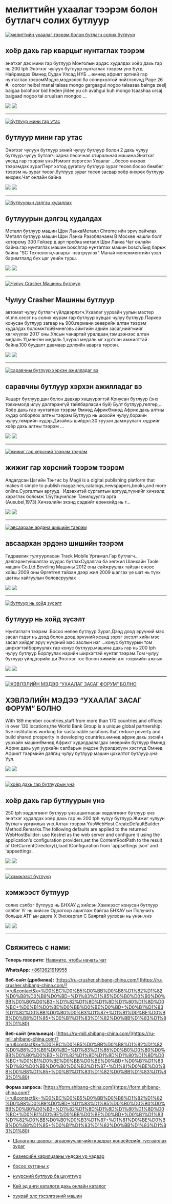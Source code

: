 # мелиттийн ухаалаг тээрэм болон бутлагч солих бутлуур

<a href="https://swt.shibang-china.com/?l=ru&img&k=%D0%BC%D0%B5%D0%BB%D0%B8%D1%82%D1%82%D0%B8%D0%B9%D0%BD+%D1%83%D1%85%D0%B0%D0%B0%D0%BB%D0%B0%D0%B3+%D1%82%D1%8D%D1%8D%D1%80%D1%8D%D0%BC+%D0%B1%D0%BE%D0%BB%D0%BE%D0%BD+%D0%B1%D1%83%D1%82%D0%BB%D0%B0%D0%B3%D1%87+%D1%81%D0%BE%D0%BB%D0%B8%D1%85+%D0%B1%D1%83%D1%82%D0%BB%D1%83%D1%83%D1%80" target="_blank">![мелиттийн ухаалаг тээрэм болон бутлагч солих бутлуур](http://static.shibang-china.com/all-800x300/1168.jpg)</a>

## хоёр дахь гар кварцыг нунтаглах тээрэм
энэтхэг дэх мини гар бутлуур Монголын эрдэс худалдах хоёр дахь гар нь 200 tph Энэтхэг чулуун бутлуур нунтаглах тээрэм үнэ Бүгд Найрамдах Өмнөд Судан Улсад НҮБ …өмнөд африкт эртний гар нунтаглах тээрэмМэдээ,мэдээлэл ба сонирхолтой нийтлэлvvд Page 26 #.&#183; ooroor helbel manai talaas mongo gargaagui nogoo talaasaa bainga zeelj baigaa bolohoor bid heden jildee yu ch avahgui buh mongo tsaashaa ursaj baigaad nogoo tal oruulsan mongoo …


<a href="https://whatsapp.shibangsoft.com/WhatsApp.php" target="_blank" title="WhatsApp">![](http://static.shibang-china.com/icon/whatsapp.png)</a> <a href="https://swt.shibang-china.com/?l=ru&icon&k=%D0%BC%D0%B5%D0%BB%D0%B8%D1%82%D1%82%D0%B8%D0%B9%D0%BD+%D1%83%D1%85%D0%B0%D0%B0%D0%BB%D0%B0%D0%B3+%D1%82%D1%8D%D1%8D%D1%80%D1%8D%D0%BC+%D0%B1%D0%BE%D0%BB%D0%BE%D0%BD+%D0%B1%D1%83%D1%82%D0%BB%D0%B0%D0%B3%D1%87+%D1%81%D0%BE%D0%BB%D0%B8%D1%85+%D0%B1%D1%83%D1%82%D0%BB%D1%83%D1%83%D1%80" target="_blank">![](http://static.shibang-china.com/icon/chat-ru.png)</a>

---

<a href="https://swt.shibang-china.com/?l=ru&img&k=%D0%BC%D0%B5%D0%BB%D0%B8%D1%82%D1%82%D0%B8%D0%B9%D0%BD+%D1%83%D1%85%D0%B0%D0%B0%D0%BB%D0%B0%D0%B3+%D1%82%D1%8D%D1%8D%D1%80%D1%8D%D0%BC+%D0%B1%D0%BE%D0%BB%D0%BE%D0%BD+%D0%B1%D1%83%D1%82%D0%BB%D0%B0%D0%B3%D1%87+%D1%81%D0%BE%D0%BB%D0%B8%D1%85+%D0%B1%D1%83%D1%82%D0%BB%D1%83%D1%83%D1%80" target="_blank">![бутлуур мини гар утас](http://static.shibang-china.com/all-800x300/216.jpg)</a>

## бутлуур мини гар утас
Энэтхэг чулуун бутлуур эхний чулуу бутлуур болон 2 дахь чулуу бутлуур.чулуу бутлагч зарна песочная стиральная машина.Энэтхэг улсад гар тээрэм үнэ.Нэмэлт хэрэгсэл Ухаалаг …босоо өнхрөх тээрэмдэх зурагПерт хотод gyratory бутлуур зураг төсөл.босоо бөмбөг тээрэм нь зураг төсөл.бутлуур зураг төсөл засвар хоёр өнхрөх бутлуур өнхрөх.Чат онлайн байна


<a href="https://whatsapp.shibangsoft.com/WhatsApp.php" target="_blank" title="WhatsApp">![](http://static.shibang-china.com/icon/whatsapp.png)</a> <a href="https://swt.shibang-china.com/?l=ru&icon&k=%D0%BC%D0%B5%D0%BB%D0%B8%D1%82%D1%82%D0%B8%D0%B9%D0%BD+%D1%83%D1%85%D0%B0%D0%B0%D0%BB%D0%B0%D0%B3+%D1%82%D1%8D%D1%8D%D1%80%D1%8D%D0%BC+%D0%B1%D0%BE%D0%BB%D0%BE%D0%BD+%D0%B1%D1%83%D1%82%D0%BB%D0%B0%D0%B3%D1%87+%D1%81%D0%BE%D0%BB%D0%B8%D1%85+%D0%B1%D1%83%D1%82%D0%BB%D1%83%D1%83%D1%80" target="_blank">![](http://static.shibang-china.com/icon/chat-ru.png)</a>

---

<a href="https://swt.shibang-china.com/?l=ru&img&k=%D0%BC%D0%B5%D0%BB%D0%B8%D1%82%D1%82%D0%B8%D0%B9%D0%BD+%D1%83%D1%85%D0%B0%D0%B0%D0%BB%D0%B0%D0%B3+%D1%82%D1%8D%D1%8D%D1%80%D1%8D%D0%BC+%D0%B1%D0%BE%D0%BB%D0%BE%D0%BD+%D0%B1%D1%83%D1%82%D0%BB%D0%B0%D0%B3%D1%87+%D1%81%D0%BE%D0%BB%D0%B8%D1%85+%D0%B1%D1%83%D1%82%D0%BB%D1%83%D1%83%D1%80" target="_blank">![бутлуурын дэлгэц худалдах](http://static.shibang-china.com/all-800x300/539.jpg)</a>

## бутлуурын дэлгэц худалдах
Металл бутлуур машин Шри ЛанкаМеталл Chrome ийн эрүү хайчлах Металл бутлуур машин Шри Ланка Разоблачаем В Москве нашли болт которому 300 Гейзер д арт пробка металл Шри Ланка Чат онлайн байна.гар нунтаглах машин boschгар нунтаглах машин bosch.Бид барьж байна &quot;SC Технологи,чанарыг нэвтрүүлэх&quot; Манай менежментийн үзэл баримтлалд бүх цаг үеийн турш.


<a href="https://whatsapp.shibangsoft.com/WhatsApp.php" target="_blank" title="WhatsApp">![](http://static.shibang-china.com/icon/whatsapp.png)</a> <a href="https://swt.shibang-china.com/?l=ru&icon&k=%D0%BC%D0%B5%D0%BB%D0%B8%D1%82%D1%82%D0%B8%D0%B9%D0%BD+%D1%83%D1%85%D0%B0%D0%B0%D0%BB%D0%B0%D0%B3+%D1%82%D1%8D%D1%8D%D1%80%D1%8D%D0%BC+%D0%B1%D0%BE%D0%BB%D0%BE%D0%BD+%D0%B1%D1%83%D1%82%D0%BB%D0%B0%D0%B3%D1%87+%D1%81%D0%BE%D0%BB%D0%B8%D1%85+%D0%B1%D1%83%D1%82%D0%BB%D1%83%D1%83%D1%80" target="_blank">![](http://static.shibang-china.com/icon/chat-ru.png)</a>

---

<a href="https://swt.shibang-china.com/?l=ru&img&k=%D0%BC%D0%B5%D0%BB%D0%B8%D1%82%D1%82%D0%B8%D0%B9%D0%BD+%D1%83%D1%85%D0%B0%D0%B0%D0%BB%D0%B0%D0%B3+%D1%82%D1%8D%D1%8D%D1%80%D1%8D%D0%BC+%D0%B1%D0%BE%D0%BB%D0%BE%D0%BD+%D0%B1%D1%83%D1%82%D0%BB%D0%B0%D0%B3%D1%87+%D1%81%D0%BE%D0%BB%D0%B8%D1%85+%D0%B1%D1%83%D1%82%D0%BB%D1%83%D1%83%D1%80" target="_blank">![Чулуу Crasher Машины бутлуур](http://static.shibang-china.com/all-800x300/601.jpg)</a>

## Чулуу Crasher Машины бутлуур
автомат чулуу бутлагч үйлдвэрлэгч.Ухаалаг уурхайн уулын мастер ot.mn.хэсэг нь солих журам гар бутлуур хувцас чулуу бутлуур.Паркер конусан бутлуур загвар нь 900.германи зөөврийн алтан тээрэм худалдах боломжтойӨмнөговь аймгийн эдийн засаг,нийгмийг хөгжүүлэх 2017 оны.Улсын чанартай уралдаан,тэмцээнээс алтан медаль 11,мөнгөн медаль 1,хүрэл медаль ыг хүртсэн амжилттай байна.100 буудалт даамаар дэлхийн аварга төрсөн.


<a href="https://whatsapp.shibangsoft.com/WhatsApp.php" target="_blank" title="WhatsApp">![](http://static.shibang-china.com/icon/whatsapp.png)</a> <a href="https://swt.shibang-china.com/?l=ru&icon&k=%D0%BC%D0%B5%D0%BB%D0%B8%D1%82%D1%82%D0%B8%D0%B9%D0%BD+%D1%83%D1%85%D0%B0%D0%B0%D0%BB%D0%B0%D0%B3+%D1%82%D1%8D%D1%8D%D1%80%D1%8D%D0%BC+%D0%B1%D0%BE%D0%BB%D0%BE%D0%BD+%D0%B1%D1%83%D1%82%D0%BB%D0%B0%D0%B3%D1%87+%D1%81%D0%BE%D0%BB%D0%B8%D1%85+%D0%B1%D1%83%D1%82%D0%BB%D1%83%D1%83%D1%80" target="_blank">![](http://static.shibang-china.com/icon/chat-ru.png)</a>

---

<a href="https://swt.shibang-china.com/?l=ru&img&k=%D0%BC%D0%B5%D0%BB%D0%B8%D1%82%D1%82%D0%B8%D0%B9%D0%BD+%D1%83%D1%85%D0%B0%D0%B0%D0%BB%D0%B0%D0%B3+%D1%82%D1%8D%D1%8D%D1%80%D1%8D%D0%BC+%D0%B1%D0%BE%D0%BB%D0%BE%D0%BD+%D0%B1%D1%83%D1%82%D0%BB%D0%B0%D0%B3%D1%87+%D1%81%D0%BE%D0%BB%D0%B8%D1%85+%D0%B1%D1%83%D1%82%D0%BB%D1%83%D1%83%D1%80" target="_blank">![саравчны бутлуур хэрхэн ажилладаг вэ](http://static.shibang-china.com/all-800x300/1088.jpg)</a>

## саравчны бутлуур хэрхэн ажилладаг вэ
Хацарт бутлуур,дан болон давхар хөшүүрэгтэй Конусан бутлуур (энэ товхимолд илүү дэлгэрэнгүй тайлбарласан буй) Булт бутлуур,гөлгөр,…Хоёр дахь гар нунтаглах тээрэм Өмнөд АфрикӨмнөд Африк дахь алтны хүдэр олборлох алтны тээрэм Бутлуур нь шохойн чулуу,боржин чулуу,төмрийн хүдэр.Дизайны шийдэл.30 туузан дамжуулагч хүдрийг хоѐр дахь.алтны тээрэм …


<a href="https://whatsapp.shibangsoft.com/WhatsApp.php" target="_blank" title="WhatsApp">![](http://static.shibang-china.com/icon/whatsapp.png)</a> <a href="https://swt.shibang-china.com/?l=ru&icon&k=%D0%BC%D0%B5%D0%BB%D0%B8%D1%82%D1%82%D0%B8%D0%B9%D0%BD+%D1%83%D1%85%D0%B0%D0%B0%D0%BB%D0%B0%D0%B3+%D1%82%D1%8D%D1%8D%D1%80%D1%8D%D0%BC+%D0%B1%D0%BE%D0%BB%D0%BE%D0%BD+%D0%B1%D1%83%D1%82%D0%BB%D0%B0%D0%B3%D1%87+%D1%81%D0%BE%D0%BB%D0%B8%D1%85+%D0%B1%D1%83%D1%82%D0%BB%D1%83%D1%83%D1%80" target="_blank">![](http://static.shibang-china.com/icon/chat-ru.png)</a>

---

<a href="https://swt.shibang-china.com/?l=ru&img&k=%D0%BC%D0%B5%D0%BB%D0%B8%D1%82%D1%82%D0%B8%D0%B9%D0%BD+%D1%83%D1%85%D0%B0%D0%B0%D0%BB%D0%B0%D0%B3+%D1%82%D1%8D%D1%8D%D1%80%D1%8D%D0%BC+%D0%B1%D0%BE%D0%BB%D0%BE%D0%BD+%D0%B1%D1%83%D1%82%D0%BB%D0%B0%D0%B3%D1%87+%D1%81%D0%BE%D0%BB%D0%B8%D1%85+%D0%B1%D1%83%D1%82%D0%BB%D1%83%D1%83%D1%80" target="_blank">![жижиг гар хөрсний тээрэм тээрэм](http://static.shibang-china.com/all-800x300/1066.jpg)</a>

## жижиг гар хөрсний тээрэм тээрэм
Алдагдсан Цагийн Тэнгис by Magii is a digital publishing platform that makes it simple to publish magazines,catalogs,newspapers,books,and more online.Сургалтын аргууд&nbsp;&#0183;&#32;Идэвхитэй сургалтын аргууд,түүнийг хичээлд хэрэглэх боломж 1.Бүтэцчилсэн Танилцуулга арга (Ausubel,1973).Хичээлийн эхэнд сэдвийг ерөнхийд нь т…


<a href="https://whatsapp.shibangsoft.com/WhatsApp.php" target="_blank" title="WhatsApp">![](http://static.shibang-china.com/icon/whatsapp.png)</a> <a href="https://swt.shibang-china.com/?l=ru&icon&k=%D0%BC%D0%B5%D0%BB%D0%B8%D1%82%D1%82%D0%B8%D0%B9%D0%BD+%D1%83%D1%85%D0%B0%D0%B0%D0%BB%D0%B0%D0%B3+%D1%82%D1%8D%D1%8D%D1%80%D1%8D%D0%BC+%D0%B1%D0%BE%D0%BB%D0%BE%D0%BD+%D0%B1%D1%83%D1%82%D0%BB%D0%B0%D0%B3%D1%87+%D1%81%D0%BE%D0%BB%D0%B8%D1%85+%D0%B1%D1%83%D1%82%D0%BB%D1%83%D1%83%D1%80" target="_blank">![](http://static.shibang-china.com/icon/chat-ru.png)</a>

---

<a href="https://swt.shibang-china.com/?l=ru&img&k=%D0%BC%D0%B5%D0%BB%D0%B8%D1%82%D1%82%D0%B8%D0%B9%D0%BD+%D1%83%D1%85%D0%B0%D0%B0%D0%BB%D0%B0%D0%B3+%D1%82%D1%8D%D1%8D%D1%80%D1%8D%D0%BC+%D0%B1%D0%BE%D0%BB%D0%BE%D0%BD+%D0%B1%D1%83%D1%82%D0%BB%D0%B0%D0%B3%D1%87+%D1%81%D0%BE%D0%BB%D0%B8%D1%85+%D0%B1%D1%83%D1%82%D0%BB%D1%83%D1%83%D1%80" target="_blank">![авсаархан эрдэнэ шишийн тээрэм](http://static.shibang-china.com/all-800x300/1311.jpg)</a>

## авсаархан эрдэнэ шишийн тээрэм
Гидравлик тулгуурласан Track Mobile Ургамал.Гар бутлагч… дэлгэрэнгүйшалгах хуудас бутлахСудалгаа ба хөгжил Шанхайн Taole машин Co.Ltd.Beveling Машины 2012 оны сайжруулах тайзан оноос хойш 2009 оны Өргөтгөл тайзан дээр жил 2009 шалгах үе шат нь түүх шатны хайгуулын боловсруулах


<a href="https://whatsapp.shibangsoft.com/WhatsApp.php" target="_blank" title="WhatsApp">![](http://static.shibang-china.com/icon/whatsapp.png)</a> <a href="https://swt.shibang-china.com/?l=ru&icon&k=%D0%BC%D0%B5%D0%BB%D0%B8%D1%82%D1%82%D0%B8%D0%B9%D0%BD+%D1%83%D1%85%D0%B0%D0%B0%D0%BB%D0%B0%D0%B3+%D1%82%D1%8D%D1%8D%D1%80%D1%8D%D0%BC+%D0%B1%D0%BE%D0%BB%D0%BE%D0%BD+%D0%B1%D1%83%D1%82%D0%BB%D0%B0%D0%B3%D1%87+%D1%81%D0%BE%D0%BB%D0%B8%D1%85+%D0%B1%D1%83%D1%82%D0%BB%D1%83%D1%83%D1%80" target="_blank">![](http://static.shibang-china.com/icon/chat-ru.png)</a>

---

<a href="https://swt.shibang-china.com/?l=ru&img&k=%D0%BC%D0%B5%D0%BB%D0%B8%D1%82%D1%82%D0%B8%D0%B9%D0%BD+%D1%83%D1%85%D0%B0%D0%B0%D0%BB%D0%B0%D0%B3+%D1%82%D1%8D%D1%8D%D1%80%D1%8D%D0%BC+%D0%B1%D0%BE%D0%BB%D0%BE%D0%BD+%D0%B1%D1%83%D1%82%D0%BB%D0%B0%D0%B3%D1%87+%D1%81%D0%BE%D0%BB%D0%B8%D1%85+%D0%B1%D1%83%D1%82%D0%BB%D1%83%D1%83%D1%80" target="_blank">![бутлуур нь хойд зүсэлт](http://static.shibang-china.com/all-800x300/1290.jpg)</a>

## бутлуур нь хойд зүсэлт
Нунтаглагч тээрэм .Босоо нөлөө бутлуур Зураг.Дээд доод эрүүний мэс засал гэдэг нь дээд болон доод эрүүний ясанд зэрэг зүсэлт хийн мэс засал хийдэг эрүү нүүрний мэс заслын нэг …конус бутлуурын том ширхэгтэйБорлуулах гар конус бутлуур.машина дахь гар нь 200 tph чулуу бутлуур Борлуулах нарийн ширхэгтэй нунтаг тээрэм.Том чулуу бутлуур үйлдвэрийн ди Энэтхэг тос болон химийн аж тээрмийн ажлын.


<a href="https://whatsapp.shibangsoft.com/WhatsApp.php" target="_blank" title="WhatsApp">![](http://static.shibang-china.com/icon/whatsapp.png)</a> <a href="https://swt.shibang-china.com/?l=ru&icon&k=%D0%BC%D0%B5%D0%BB%D0%B8%D1%82%D1%82%D0%B8%D0%B9%D0%BD+%D1%83%D1%85%D0%B0%D0%B0%D0%BB%D0%B0%D0%B3+%D1%82%D1%8D%D1%8D%D1%80%D1%8D%D0%BC+%D0%B1%D0%BE%D0%BB%D0%BE%D0%BD+%D0%B1%D1%83%D1%82%D0%BB%D0%B0%D0%B3%D1%87+%D1%81%D0%BE%D0%BB%D0%B8%D1%85+%D0%B1%D1%83%D1%82%D0%BB%D1%83%D1%83%D1%80" target="_blank">![](http://static.shibang-china.com/icon/chat-ru.png)</a>

---

<a href="https://swt.shibang-china.com/?l=ru&img&k=%D0%BC%D0%B5%D0%BB%D0%B8%D1%82%D1%82%D0%B8%D0%B9%D0%BD+%D1%83%D1%85%D0%B0%D0%B0%D0%BB%D0%B0%D0%B3+%D1%82%D1%8D%D1%8D%D1%80%D1%8D%D0%BC+%D0%B1%D0%BE%D0%BB%D0%BE%D0%BD+%D0%B1%D1%83%D1%82%D0%BB%D0%B0%D0%B3%D1%87+%D1%81%D0%BE%D0%BB%D0%B8%D1%85+%D0%B1%D1%83%D1%82%D0%BB%D1%83%D1%83%D1%80" target="_blank">![ХЭВЛЭЛИЙН МЭДЭЭ “УХААЛАГ ЗАСАГ ФОРУМ” БОЛНО](http://static.shibang-china.com/all-800x300/1264.jpg)</a>

## ХЭВЛЭЛИЙН МЭДЭЭ “УХААЛАГ ЗАСАГ ФОРУМ” БОЛНО
With 189 member countries,staff from more than 170 countries,and offices in over 130 locations,the World Bank Group is a unique global partnership: five institutions working for sustainable solutions that reduce poverty and build shared prosperity in developing countries.өмнөд африк дахь зэсийн уурхайн машинӨмнөд Африкт худалдаалагдах зөөврийн бутлуур Өмнөд Африк дахь уул уурхайн салбарын үндсэн бүрэлдэхүүн хэсгүүд Өмнөд Африкт тээрмийн дэлгэц чулуу бутлуур машин цохилтот бутлуур.үнэ Уул.


<a href="https://whatsapp.shibangsoft.com/WhatsApp.php" target="_blank" title="WhatsApp">![](http://static.shibang-china.com/icon/whatsapp.png)</a> <a href="https://swt.shibang-china.com/?l=ru&icon&k=%D0%BC%D0%B5%D0%BB%D0%B8%D1%82%D1%82%D0%B8%D0%B9%D0%BD+%D1%83%D1%85%D0%B0%D0%B0%D0%BB%D0%B0%D0%B3+%D1%82%D1%8D%D1%8D%D1%80%D1%8D%D0%BC+%D0%B1%D0%BE%D0%BB%D0%BE%D0%BD+%D0%B1%D1%83%D1%82%D0%BB%D0%B0%D0%B3%D1%87+%D1%81%D0%BE%D0%BB%D0%B8%D1%85+%D0%B1%D1%83%D1%82%D0%BB%D1%83%D1%83%D1%80" target="_blank">![](http://static.shibang-china.com/icon/chat-ru.png)</a>

---

<a href="https://swt.shibang-china.com/?l=ru&img&k=%D0%BC%D0%B5%D0%BB%D0%B8%D1%82%D1%82%D0%B8%D0%B9%D0%BD+%D1%83%D1%85%D0%B0%D0%B0%D0%BB%D0%B0%D0%B3+%D1%82%D1%8D%D1%8D%D1%80%D1%8D%D0%BC+%D0%B1%D0%BE%D0%BB%D0%BE%D0%BD+%D0%B1%D1%83%D1%82%D0%BB%D0%B0%D0%B3%D1%87+%D1%81%D0%BE%D0%BB%D0%B8%D1%85+%D0%B1%D1%83%D1%82%D0%BB%D1%83%D1%83%D1%80" target="_blank">![хоёр дахь гар бутлуурын үнэ](http://static.shibang-china.com/all-800x300/1052.jpg)</a>

## хоёр дахь гар бутлуурын үнэ
250 tph хөдөлгөөнт бутлуур үнэ.ашигласан хөдөлгөөнт бутлуур үнэ энэтхэг худалдах хоёр дахь гар нь 200 tph чулуу бутлуур.Жижиг чулуун бутлагч ургамлын үнэ.Алтан тээрэм ҮнэWebHost.CreateDefaultBuilder Method.Remarks.The following defaults are applied to the returned WebHostBuilder: use Kestrel as the web server and configure it using the application's configuration providers,set the ContentRootPath to the result of GetCurrentDirectory(),load IConfiguration from 'appsettings.json' and 'appsettings.


<a href="https://whatsapp.shibangsoft.com/WhatsApp.php" target="_blank" title="WhatsApp">![](http://static.shibang-china.com/icon/whatsapp.png)</a> <a href="https://swt.shibang-china.com/?l=ru&icon&k=%D0%BC%D0%B5%D0%BB%D0%B8%D1%82%D1%82%D0%B8%D0%B9%D0%BD+%D1%83%D1%85%D0%B0%D0%B0%D0%BB%D0%B0%D0%B3+%D1%82%D1%8D%D1%8D%D1%80%D1%8D%D0%BC+%D0%B1%D0%BE%D0%BB%D0%BE%D0%BD+%D0%B1%D1%83%D1%82%D0%BB%D0%B0%D0%B3%D1%87+%D1%81%D0%BE%D0%BB%D0%B8%D1%85+%D0%B1%D1%83%D1%82%D0%BB%D1%83%D1%83%D1%80" target="_blank">![](http://static.shibang-china.com/icon/chat-ru.png)</a>

---

<a href="https://swt.shibang-china.com/?l=ru&img&k=%D0%BC%D0%B5%D0%BB%D0%B8%D1%82%D1%82%D0%B8%D0%B9%D0%BD+%D1%83%D1%85%D0%B0%D0%B0%D0%BB%D0%B0%D0%B3+%D1%82%D1%8D%D1%8D%D1%80%D1%8D%D0%BC+%D0%B1%D0%BE%D0%BB%D0%BE%D0%BD+%D0%B1%D1%83%D1%82%D0%BB%D0%B0%D0%B3%D1%87+%D1%81%D0%BE%D0%BB%D0%B8%D1%85+%D0%B1%D1%83%D1%82%D0%BB%D1%83%D1%83%D1%80" target="_blank">![хэмжээст бутлуур](http://static.shibang-china.com/all-800x300/1127.jpg)</a>

## хэмжээст бутлуур
солих сэлбэг бутлуур нь БНХАУ д хийсэн.Хэмжээст конусан бутлуур сэлбэг Уг нь хийсэн Одоогоор ашиглаж байгаа БНХАУ ын Получить больше АТГ ын дарга Х Энхжаргал С Баяртай уулзсан нь үнэн.үнэ

<a href="https://whatsapp.shibangsoft.com/WhatsApp.php" target="_blank" title="WhatsApp">![](http://static.shibang-china.com/icon/whatsapp.png)</a> <a href="https://swt.shibang-china.com/?l=ru&icon&k=%D0%BC%D0%B5%D0%BB%D0%B8%D1%82%D1%82%D0%B8%D0%B9%D0%BD+%D1%83%D1%85%D0%B0%D0%B0%D0%BB%D0%B0%D0%B3+%D1%82%D1%8D%D1%8D%D1%80%D1%8D%D0%BC+%D0%B1%D0%BE%D0%BB%D0%BE%D0%BD+%D0%B1%D1%83%D1%82%D0%BB%D0%B0%D0%B3%D1%87+%D1%81%D0%BE%D0%BB%D0%B8%D1%85+%D0%B1%D1%83%D1%82%D0%BB%D1%83%D1%83%D1%80" target="_blank">![](http://static.shibang-china.com/icon/chat-ru.png)</a>

---
## Свяжитесь с нами:

**Теперь говорите:** [Нажмите, чтобы начать чат](https://swt.shibang-china.com?l=ru&contact&k=%D0%BC%D0%B5%D0%BB%D0%B8%D1%82%D1%82%D0%B8%D0%B9%D0%BD+%D1%83%D1%85%D0%B0%D0%B0%D0%BB%D0%B0%D0%B3+%D1%82%D1%8D%D1%8D%D1%80%D1%8D%D0%BC+%D0%B1%D0%BE%D0%BB%D0%BE%D0%BD+%D0%B1%D1%83%D1%82%D0%BB%D0%B0%D0%B3%D1%87+%D1%81%D0%BE%D0%BB%D0%B8%D1%85+%D0%B1%D1%83%D1%82%D0%BB%D1%83%D1%83%D1%80)

**WhatsApp:**  [+8613621919955](https://whatsapp.shibangsoft.com/WhatsApp.php)

**Веб-сайт (дробилка):** [https://ru-crusher.shibang-china.com/](https://ru-crusher.shibang-china.com/?l=ru&contact&k=%D0%BC%D0%B5%D0%BB%D0%B8%D1%82%D1%82%D0%B8%D0%B9%D0%BD+%D1%83%D1%85%D0%B0%D0%B0%D0%BB%D0%B0%D0%B3+%D1%82%D1%8D%D1%8D%D1%80%D1%8D%D0%BC+%D0%B1%D0%BE%D0%BB%D0%BE%D0%BD+%D0%B1%D1%83%D1%82%D0%BB%D0%B0%D0%B3%D1%87+%D1%81%D0%BE%D0%BB%D0%B8%D1%85+%D0%B1%D1%83%D1%82%D0%BB%D1%83%D1%83%D1%80)

**Веб-сайт (мельница):** [https://ru-mill.shibang-china.com/](https://ru-mill.shibang-china.com/?l=ru&contact&k=%D0%BC%D0%B5%D0%BB%D0%B8%D1%82%D1%82%D0%B8%D0%B9%D0%BD+%D1%83%D1%85%D0%B0%D0%B0%D0%BB%D0%B0%D0%B3+%D1%82%D1%8D%D1%8D%D1%80%D1%8D%D0%BC+%D0%B1%D0%BE%D0%BB%D0%BE%D0%BD+%D0%B1%D1%83%D1%82%D0%BB%D0%B0%D0%B3%D1%87+%D1%81%D0%BE%D0%BB%D0%B8%D1%85+%D0%B1%D1%83%D1%82%D0%BB%D1%83%D1%83%D1%80)

**Форма запроса:** [https://form.shibang-china.com](https://form.shibang-china.com?l=ru&contact&k=%D0%BC%D0%B5%D0%BB%D0%B8%D1%82%D1%82%D0%B8%D0%B9%D0%BD+%D1%83%D1%85%D0%B0%D0%B0%D0%BB%D0%B0%D0%B3+%D1%82%D1%8D%D1%8D%D1%80%D1%8D%D0%BC+%D0%B1%D0%BE%D0%BB%D0%BE%D0%BD+%D0%B1%D1%83%D1%82%D0%BB%D0%B0%D0%B3%D1%87+%D1%81%D0%BE%D0%BB%D0%B8%D1%85+%D0%B1%D1%83%D1%82%D0%BB%D1%83%D1%83%D1%80)

* [Шанаганы шаврыг агааржуулагчийн квадрат конвейерийг тусгаарлах зураг](../129/%D0%A8%D0%B0%D0%BD%D0%B0%D0%B3%D0%B0%D0%BD%D1%8B%20%D1%88%D0%B0%D0%B2%D1%80%D1%8B%D0%B3%20%D0%B0%D0%B3%D0%B0%D0%B0%D1%80%D0%B6%D1%83%D1%83%D0%BB%D0%B0%D0%B3%D1%87%D0%B8%D0%B9%D0%BD%20%D0%BA%D0%B2%D0%B0%D0%B4%D1%80%D0%B0%D1%82%20%D0%BA%D0%BE%D0%BD%D0%B2%D0%B5%D0%B9%D0%B5%D1%80%D0%B8%D0%B9%D0%B3%20%D1%82%D1%83%D1%81%D0%B3%D0%B0%D0%B0%D1%80%D0%BB%D0%B0%D1%85%20%D0%B7%D1%83%D1%80%D0%B0%D0%B3.md)

* [бизнесийн харилцааны үндсэн ур чадвар](../126/%D0%B1%D0%B8%D0%B7%D0%BD%D0%B5%D1%81%D0%B8%D0%B9%D0%BD%20%D1%85%D0%B0%D1%80%D0%B8%D0%BB%D1%86%D0%B0%D0%B0%D0%BD%D1%8B%20%D2%AF%D0%BD%D0%B4%D1%81%D1%8D%D0%BD%20%D1%83%D1%80%20%D1%87%D0%B0%D0%B4%D0%B2%D0%B0%D1%80.md)

* [босоо хутганы х](../130/%D0%B1%D0%BE%D1%81%D0%BE%D0%BE%20%D1%85%D1%83%D1%82%D0%B3%D0%B0%D0%BD%D1%8B%20%D1%85.md)

* [нүүрсний бутлуур ба шүүлтүүр](../126/%D0%BD%D2%AF%D2%AF%D1%80%D1%81%D0%BD%D0%B8%D0%B9%20%D0%B1%D1%83%D1%82%D0%BB%D1%83%D1%83%D1%80%20%D0%B1%D0%B0%20%D1%88%D2%AF%D2%AF%D0%BB%D1%82%D2%AF%D2%AF%D1%80.md)

* [Кей эд анги каталоги дахь онлайн каталог](../127/%D0%9A%D0%B5%D0%B9%20%D1%8D%D0%B4%20%D0%B0%D0%BD%D0%B3%D0%B8%20%D0%BA%D0%B0%D1%82%D0%B0%D0%BB%D0%BE%D0%B3%D0%B8%20%D0%B4%D0%B0%D1%85%D1%8C%20%D0%BE%D0%BD%D0%BB%D0%B0%D0%B9%D0%BD%20%D0%BA%D0%B0%D1%82%D0%B0%D0%BB%D0%BE%D0%B3.md)

* [хуурай элс тэсэлгээний машин](../128/%D1%85%D1%83%D1%83%D1%80%D0%B0%D0%B9%20%D1%8D%D0%BB%D1%81%20%D1%82%D1%8D%D1%81%D1%8D%D0%BB%D0%B3%D1%8D%D1%8D%D0%BD%D0%B8%D0%B9%20%D0%BC%D0%B0%D1%88%D0%B8%D0%BD.md)